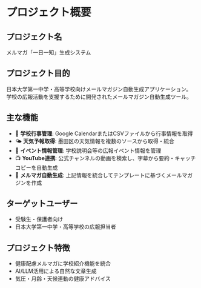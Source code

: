 # プロジェクト概要

## プロジェクト名
メルマガ「一日一知」生成システム

## プロジェクト目的
日本大学第一中学・高等学校向けメールマガジン自動生成アプリケーション。
学校の広報活動を支援するために開発されたメールマガジン自動生成ツール。

## 主な機能
- 📅 **学校行事管理**: Google CalendarまたはCSVファイルから行事情報を取得
- 🌤️ **天気予報取得**: 墨田区の天気情報を複数のソースから取得・統合  
- 🎉 **イベント情報管理**: 学校説明会等の広報イベント情報を管理
- 📺 **YouTube連携**: 公式チャンネルの動画を検索し、字幕から要約・キャッチコピーを自動生成
- 📧 **メルマガ自動生成**: 上記情報を統合してテンプレートに基づくメールマガジンを作成

## ターゲットユーザー
- 受験生・保護者向け
- 日本大学第一中学・高等学校の広報担当者

## プロジェクト特徴
- 健康配慮メルマガに学校紹介機能を統合
- AI/LLM活用による自然な文章生成
- 気圧・月齢・天候連動の健康アドバイス